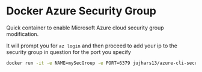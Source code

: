 # Docker Azure Security Group
Quick container to enable Microsoft Azure cloud security group modification.

It will prompt you for `az login` and then proceed to add your ip to the security group in question for the port you specify

```bash
docker run -it -e NAME=mySecGroup -e PORT=6379 jujhars13/azure-cli-security-group
```